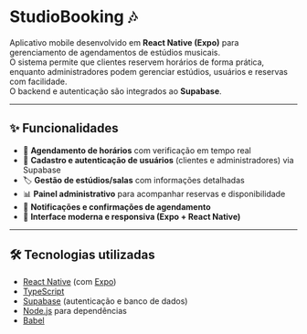 # StudioBooking 🎶

Aplicativo mobile desenvolvido em **React Native (Expo)** para gerenciamento de agendamentos de estúdios musicais.  
O sistema permite que clientes reservem horários de forma prática, enquanto administradores podem gerenciar estúdios, usuários e reservas com facilidade.  
O backend e autenticação são integrados ao **Supabase**.

---

## ✨ Funcionalidades

- 📅 **Agendamento de horários** com verificação em tempo real  
- 👤 **Cadastro e autenticação de usuários** (clientes e administradores) via Supabase  
- 🏷️ **Gestão de estúdios/salas** com informações detalhadas  
- 📊 **Painel administrativo** para acompanhar reservas e disponibilidade  
- 🔔 **Notificações e confirmações de agendamento**  
- 📱 **Interface moderna e responsiva (Expo + React Native)**  

---

## 🛠️ Tecnologias utilizadas

- [React Native](https://reactnative.dev/) (com [Expo](https://expo.dev/))  
- [TypeScript](https://www.typescriptlang.org/)  
- [Supabase](https://supabase.com/) (autenticação e banco de dados)  
- [Node.js](https://nodejs.org/) para dependências  
- [Babel](https://babeljs.io/)  